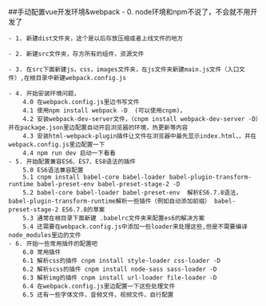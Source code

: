 ##手动配置vue开发环境&webpack
    - 0. node环境和npm不说了，不会就不用开发了

    - 1. 新建dist文件夹，这个是以后存放压缩或者上线文件的地方

    - 2. 新建src文件夹，存方所有的组件，资源文件
        
    - 3. 在src下面新建js，css，images文件夹，在js文件夹新建main.js文件（入口文件）,在根目录中新建webpack.config.js

    - 4. 开始安装环境问题，
        4.0 在webpack.config.js里边书写文件
        4.1 使用npm install webpack -D  (可以使用cnpm)，
        4.2 安装webpack-dev-server文件，（cnpm install webpack-dev-server -D）并在package.json里边配置自动开启浏览器的环境，热更新等内容
        4.3 安装html-webpack-plugin插件让文件在浏览器中最先显示index.html，，并在webpack.config.js里边配置一下
        4.4 npm run dev 启动一下看看
    - 5. 开始配置兼容ES6、ES7、ES8语法的插件
        5.0 ES6语法兼容配置
        5.1 cnpm install babel-core babel-loader babel-plugin-transform-runtime babel-preset-env babel-preset-stage-2 -D
        5.2 babel-core babel-loader babel-preset-env  解析ES6.7.8语法，babel-plugin-transform-runtime解析一些插件（例如自动添加前缀） babel-preset-stage-2 ES6.7.8的草案
        5.3 通常在根目录下面新建 .babelrc文件夹来配置es6的解决方案
        5.4 还需要在webpack.config.js中添加一些loader来处理这些,但是不需要编译node_modules里边的文件
    - 6. 开始一些常用插件的配置吧
        6.0 常用插件
        6.1 解析css的插件 cnpm install style-loader css-loader -D
        6.2 解析scss的插件 cnpm install node-sass sass-loader -D
        6.3 解析img的插件 cnpm install url-loader file-loader -D
        6.4 在webpack.config.js里边配置一下这些处理文件
        6.5 还有一些字体文件，音频文件，视频文件，自行配置
         